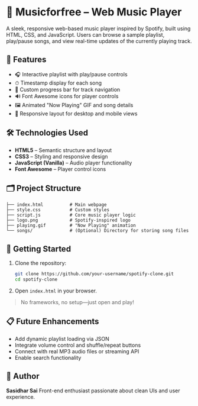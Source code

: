 
# 🎵 Musicforfree – Web Music Player

A sleek, responsive web-based music player inspired by Spotify, built using HTML, CSS, and JavaScript. Users can browse a sample playlist, play/pause songs, and view real-time updates of the currently playing track.

## 📌 Features

* 🎧 Interactive playlist with play/pause controls
* ⏱ Timestamp display for each song
* 📂 Custom progress bar for track navigation
* 🔊 Font Awesome icons for player controls
* 🖼 Animated "Now Playing" GIF and song details
* 📱 Responsive layout for desktop and mobile views

## 🛠️ Technologies Used

* **HTML5** – Semantic structure and layout
* **CSS3** – Styling and responsive design
* **JavaScript (Vanilla)** – Audio player functionality
* **Font Awesome** – Player control icons

## 🗂️ Project Structure

```
├── index.html          # Main webpage
├── style.css           # Custom styles
├── script.js           # Core music player logic
├── logo.png            # Spotify-inspired logo
├── playing.gif         # "Now Playing" animation
└── songs/              # (Optional) Directory for storing song files
```

## 🚀 Getting Started

1. Clone the repository:

   ```bash
   git clone https://github.com/your-username/spotify-clone.git
   cd spotify-clone
   ```

2. Open `index.html` in your browser.

> No frameworks, no setup—just open and play!

## 📋 Future Enhancements

* Add dynamic playlist loading via JSON
* Integrate volume control and shuffle/repeat buttons
* Connect with real MP3 audio files or streaming API
* Enable search functionality

## 👤 Author

**Sasidhar Sai**
Front-end enthusiast passionate about clean UIs and user experience.

